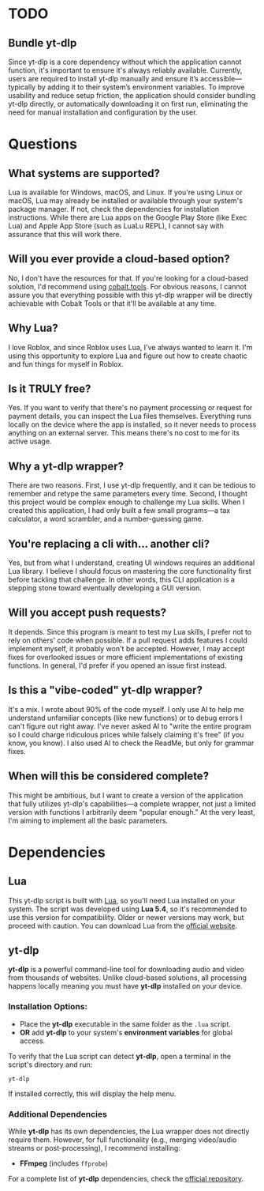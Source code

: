 # TODO
## Bundle yt-dlp
Since yt-dlp is a core dependency without which the application cannot function, it's important to ensure it's always reliably available. Currently, users are required to install yt-dlp manually and ensure it’s accessible—typically by adding it to their system’s environment variables. To improve usability and reduce setup friction, the application should consider bundling yt-dlp directly, or automatically downloading it on first run, eliminating the need for manual installation and configuration by the user.

# Questions
## What systems are supported?
Lua is available for Windows, macOS, and Linux. If you're using Linux or macOS, Lua may already be installed or available through your system's package manager. If not, check the dependencies for installation instructions. While there are Lua apps on the Google Play Store (like Exec Lua) and Apple App Store (such as LuaLu REPL), I cannot say with assurance that this will work there.

## Will you ever provide a cloud-based option?
No, I don't have the resources for that. If you're looking for a cloud-based solution, I'd recommend using [cobalt.tools](https://cobalt.tools/). For obvious reasons, I cannot assure you that everything possible with this yt-dlp wrapper will be directly achievable with Cobalt Tools or that it'll be available at any time.

## Why Lua?
I love Roblox, and since Roblox uses Lua, I've always wanted to learn it. I'm using this opportunity to explore Lua and figure out how to create chaotic and fun things for myself in Roblox.

## Is it TRULY free?
Yes. If you want to verify that there's no payment processing or request for payment details, you can inspect the Lua files themselves. Everything runs locally on the device where the app is installed, so it never needs to process anything on an external server. This means there's no cost to me for its active usage.

## Why a yt-dlp wrapper?

There are two reasons. First, I use yt-dlp frequently, and it can be tedious to remember and retype the same parameters every time. Second, I thought this project would be complex enough to challenge my Lua skills. When I created this application, I had only built a few small programs—a tax calculator, a word scrambler, and a number-guessing game.

## You're replacing a cli with... another cli?
Yes, but from what I understand, creating UI windows requires an additional Lua library. I believe I should focus on mastering the core functionality first before tackling that challenge. In other words, this CLI application is a stepping stone toward eventually developing a GUI version.

## Will you accept push requests?

It depends. Since this program is meant to test my Lua skills, I prefer not to rely on others' code when possible. If a pull request adds features I could implement myself, it probably won't be accepted. However, I may accept fixes for overlooked issues or more efficient implementations of existing functions. In general, I'd prefer if you opened an issue first instead.

## Is this a "vibe-coded" yt-dlp wrapper?
It's a mix. I wrote about 90% of the code myself. I only use AI to help me understand unfamiliar concepts (like new functions) or to debug errors I can't figure out right away. I've never asked AI to "write the entire program so I could charge ridiculous prices while falsely claiming it's free" (if you know, you know). I also used AI to check the ReadMe, but only for grammar fixes.

## When will this be considered complete?
This might be ambitious, but I want to create a version of the application that fully utilizes yt-dlp's capabilities—a complete wrapper, not just a limited version with functions I arbitrarily deem "popular enough." At the very least, I'm aiming to implement all the basic parameters.
# Dependencies  

## Lua  
This yt-dlp script is built with [Lua](https://www.lua.org/home.html), so you'll need Lua installed on your system. The script was developed using **Lua 5.4**, so it's recommended to use this version for compatibility. Older or newer versions may work, but proceed with caution. You can download Lua from the [official website](https://www.lua.org/download.html).

## yt-dlp
**yt-dlp** is a powerful command-line tool for downloading audio and video from thousands of websites. Unlike cloud-based solutions, all processing happens locally meaning you must have **yt-dlp** installed on your device.  

### Installation Options:  
- Place the **yt-dlp** executable in the same folder as the `.lua` script.  
- **OR** add **yt-dlp** to your system's **environment variables** for global access.  

To verify that the Lua script can detect **yt-dlp**, open a terminal in the script's directory and run:  
```
yt-dlp
```  
If installed correctly, this will display the help menu.  

### Additional Dependencies  
While **yt-dlp** has its own dependencies, the Lua wrapper does not directly require them. However, for full functionality (e.g., merging video/audio streams or post-processing), I recommend installing:  
- **FFmpeg** (includes `ffprobe`)  

For a complete list of **yt-dlp** dependencies, check the [official repository](https://github.com/yt-dlp/yt-dlp#dependencies).